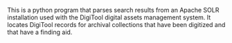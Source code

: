 This is a python program that parses search results from an Apache SOLR installation used with the DigiTool digital assets management system. It locates DigiTool records for archival collections that have been digitized and that have a finding aid.
